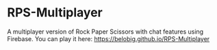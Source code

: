 # RPS-Multiplayer
A multiplayer version of Rock Paper Scissors with chat features using Firebase.
You can play it here: https://belobig.github.io/RPS-Multiplayer
